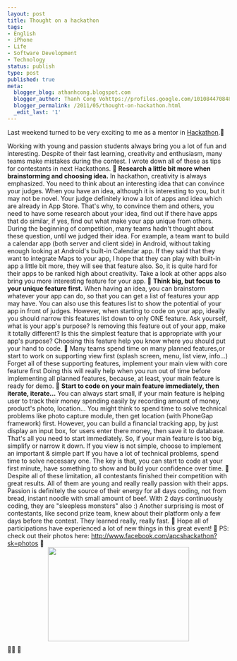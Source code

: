 ```yaml
---
layout: post
title: Thought on a hackathon
tags:
- English
- iPhone
- Life
- Software Development
- Technology
status: publish
type: post
published: true
meta:
  blogger_blog: athanhcong.blogspot.com
  blogger_author: Thanh Cong Vohttps://profiles.google.com/101084470848901147240noreply@blogger.com
  blogger_permalink: /2011/05/thought-on-hackathon.html
  _edit_last: '1'
---
```

Last weekend turned to be very exciting to me as a mentor in <a href="http://hackathon.vn/">Hackathon</a>.

Working with young and passion students always bring you a lot of fun and interesting. 
Despite of their fast learning, creativity and enthusiasm, many teams make mistakes during the contest. I wrote down all of these as tips for contestants in next Hackathons. 
 
<b>Research a little bit more when brainstorming and choosing idea.</b> 
In hackathon, creativity is always emphasized. You need to think about an interesting idea that can convince your judges. When you have an idea, although it is interesting to you, but it may not be novel. Your judge definitely know a lot of apps and idea which are already in App Store. 
That's why,  to convince them and others, you need to have some research about your idea, find out if there have apps that do similar, if yes, find out what make your app unique from others. 
During the beginning of competition, many teams hadn't thought about these question, until we judged their idea. 
For example, a team want to build a calendar app (both server and client side) in Android, without taking enough looking at Android's built-in Calendar app. If they said that they want to integrate Maps to your app, I hope that they can play with built-in app a little bit more, they will see that feature also. 
So, it is quite hard for their apps to be ranked high about creativity. 
Take a look at other apps also bring you more interesting feature for your app. 
 
<b>Think big, but focus to your unique feature first.</b> 
When having an idea, you can brainstorm whatever your app can do, so that you can get a list of features your app may have. 
You can also use this features list to show the potential of your app in front of judges. 
However, when starting to code on your app, ideally you should narrow this features list down to only ONE feature. 
Ask yourself, what is your app's purpose? Is removing this feature out of your app, make it totally different? 
Is this the simplest feature that is appropriate with your app's purpose? 
Choosing this feature help you know where you should put your hand to code. 
 
Many teams spend time on many planned features,or start to work on supporting view first (splash screen, menu, list view, info...) 
Forget all of these supporting features, implement your main view with core feature first 
Doing this will really help when you run out of time before implementing all planned features, because, at least, your main feature is ready for demo. 
 
<b>Start to code on your main feature immediately, then iterate, iterate...</b> 
You can always start small, if your main feature is helping user to track their money spending easily by recording amount of money, product's photo, location... 
You might think to spend time to solve technical problems like photo capture module, then get location (with PhoneGap framework) first. 
However, you can build a financial tracking app, by just display an input box, for users enter there money, then save it to database. That's all you need to start immediately. 
So, if your main feature is too big, simplify or narrow it down. 
If you view is not simple, choose to implement an important &amp; simple part 
If you have a lot of technical problems, spend time to solve necessary one. 
The key is that, you can start to code at your first minute, have something to show and build your confidence over time. 
 
Despite all of these limitation, all contestants finished their competition with great results. 
All of them are young and really really passion with their apps. Passion is definitely the source of their energy for all days coding, not from bread, instant noodle with small amount of beef. With 2 days continuously coding, they are "sleepless monsters" also :) Another surprising is most of contestants, like second prize team, knew about their platform only a few days before the contest. They learned really, really fast. 
 
Hope all of participations have experienced a lot of new things in this great event! 
 
PS: check out their photos here: <a href="http://www.facebook.com/apcshackathon?sk=photos">http://www.facebook.com/apcshackathon?sk=photos</a> <a href="http://3.bp.blogspot.com/-eQ3PwRuTRQM/TcgaxZ4Ps8I/AAAAAAAAAN0/C_RXVphkvj0/s1600/hackathon.jpg"><img alt="" border="0" id="BLOGGER_PHOTO_ID_5604759172325290946" src="http://3.bp.blogspot.com/-eQ3PwRuTRQM/TcgaxZ4Ps8I/AAAAAAAAAN0/C_RXVphkvj0/s320/hackathon.jpg" style="cursor: hand; cursor: pointer; display: block; height: 214px; margin: 0px auto 10px; text-align: center; width: 320px;" /></a>
 
